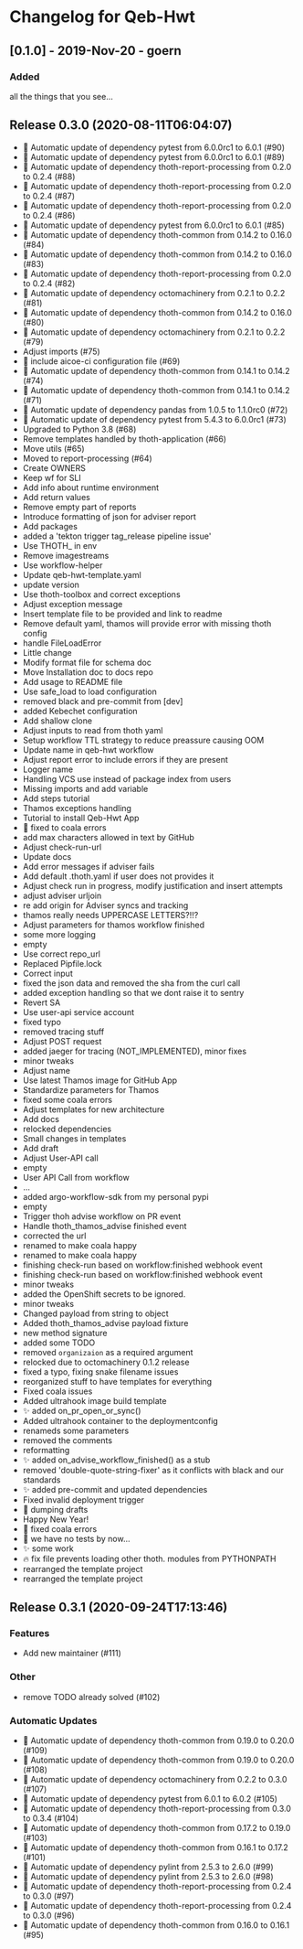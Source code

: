 # Changelog for Qeb-Hwt

## [0.1.0] - 2019-Nov-20 - goern

### Added

all the things that you see...

## Release 0.3.0 (2020-08-11T06:04:07)
* :pushpin: Automatic update of dependency pytest from 6.0.0rc1 to 6.0.1 (#90)
* :pushpin: Automatic update of dependency pytest from 6.0.0rc1 to 6.0.1 (#89)
* :pushpin: Automatic update of dependency thoth-report-processing from 0.2.0 to 0.2.4 (#88)
* :pushpin: Automatic update of dependency thoth-report-processing from 0.2.0 to 0.2.4 (#87)
* :pushpin: Automatic update of dependency thoth-report-processing from 0.2.0 to 0.2.4 (#86)
* :pushpin: Automatic update of dependency pytest from 6.0.0rc1 to 6.0.1 (#85)
* :pushpin: Automatic update of dependency thoth-common from 0.14.2 to 0.16.0 (#84)
* :pushpin: Automatic update of dependency thoth-common from 0.14.2 to 0.16.0 (#83)
* :pushpin: Automatic update of dependency thoth-report-processing from 0.2.0 to 0.2.4 (#82)
* :pushpin: Automatic update of dependency octomachinery from 0.2.1 to 0.2.2 (#81)
* :pushpin: Automatic update of dependency thoth-common from 0.14.2 to 0.16.0 (#80)
* :pushpin: Automatic update of dependency octomachinery from 0.2.1 to 0.2.2 (#79)
* Adjust imports (#75)
* :truck: include aicoe-ci configuration file (#69)
* :pushpin: Automatic update of dependency thoth-common from 0.14.1 to 0.14.2 (#74)
* :pushpin: Automatic update of dependency thoth-common from 0.14.1 to 0.14.2 (#71)
* :pushpin: Automatic update of dependency pandas from 1.0.5 to 1.1.0rc0 (#72)
* :pushpin: Automatic update of dependency pytest from 5.4.3 to 6.0.0rc1 (#73)
* Upgraded to Python 3.8 (#68)
* Remove templates handled by thoth-application (#66)
* Move utils (#65)
* Moved to report-processing (#64)
* Create OWNERS
* Keep wf for SLI
* Add info about runtime environment
* Add return values
* Remove empty part of reports
* Introduce formatting of json for adviser report
* Add packages
* added a 'tekton trigger tag_release pipeline issue'
* Use THOTH_ in env
* Remove imagestreams
* Use workflow-helper
* Update qeb-hwt-template.yaml
* update version
* Use thoth-toolbox and correct exceptions
* Adjust exception message
* Insert template file to be provided and link to readme
* Remove default yaml, thamos will provide error with missing thoth config
* handle FileLoadError
* Little change
* Modify format file for schema doc
* Move Installation doc to docs repo
* Add usage to README file
* Use safe_load to load configuration
* removed black and pre-commit from [dev]
* added Kebechet configuration
* Add shallow clone
* Adjust inputs to read from thoth yaml
* Setup workflow TTL strategy to reduce preassure causing OOM
* Update name in qeb-hwt workflow
* Adjust report error to include errors if they are present
* Logger name
* Handling VCS use instead of package index from users
* Missing imports and add variable
* Add steps tutorial
* Thamos exceptions handling
* Tutorial to install Qeb-Hwt App
* :green_heart: fixed to coala errors
* add max characters allowed in text by GitHub
* Adjust check-run-url
* Update docs
* Add error messages if adviser fails
* Add default .thoth.yaml if user does not provides it
* Adjust check run in progress, modify justification and insert attempts
* adjust adviser urljoin
* re add origin for Adviser syncs and tracking
* thamos really needs UPPERCASE LETTERS?!!?
* Adjust parameters for thamos workflow finished
* some more logging
* empty
* Use correct repo_url
* Replaced Pipfile.lock
* Correct input
* fixed the json data and removed the sha from the curl call
* added exception handling so that we dont raise it to sentry
* Revert SA
* Use user-api service account
* fixed typo
* removed tracing stuff
* Adjust POST request
* added jaeger for tracing (NOT_IMPLEMENTED), minor fixes
* minor tweaks
* Adjust name
* Use latest Thamos image for GitHub App
* Standardize parameters for Thamos
* fixed some coala errors
* Adjust templates for new architecture
* Add docs
* relocked dependencies
* Small changes in templates
* Add draft
* Adjust User-API call
* empty
* User API Call from workflow
* ...
* added argo-workflow-sdk from my personal pypi
* empty
* Trigger thoh advise workflow on PR event
* Handle thoth_thamos_advise finished event
* corrected the url
* renamed to make coala happy
* renamed to make coala happy
* finishing check-run based on workflow:finished webhook event
* finishing check-run based on workflow:finished webhook event
* minor tweaks
* added the OpenShift secrets to be ignored.
* minor tweaks
* Changed payload from string to object
* Added thoth_thamos_advise payload fixture
* new method signature
* added some TODO
* removed `organizaion` as a required argument
* relocked due to octomachinery 0.1.2 release
* fixed a typo, fixing snake filename issues
* reorganized stuff to have templates for everything
* Fixed coala issues
* Added ultrahook image build template
* :sparkles: added on_pr_open_or_sync()
* Added ultrahook container to the deploymentconfig
* renameds some parameters
* removed the comments
* reformatting
* :sparkles: added on_advise_workflow_finished() as a stub
* removed 'double-quote-string-fixer' as it conflicts with black and our standards
* :sparkles: added pre-commit and updated dependencies
* Fixed invalid deployment trigger
* :memo: dumping drafts
* Happy New Year!
* :green_heart: fixed coala errors
* :green_heart: we have no tests by now...
* :sparkles: some work
* 🔥 fix file prevents loading other thoth. modules from PYTHONPATH
* rearranged the template project
* rearranged the template project

## Release 0.3.1 (2020-09-24T17:13:46)
### Features
* Add new maintainer (#111)
### Other
* remove TODO already solved (#102)
### Automatic Updates
* :pushpin: Automatic update of dependency thoth-common from 0.19.0 to 0.20.0 (#109)
* :pushpin: Automatic update of dependency thoth-common from 0.19.0 to 0.20.0 (#108)
* :pushpin: Automatic update of dependency octomachinery from 0.2.2 to 0.3.0 (#107)
* :pushpin: Automatic update of dependency pytest from 6.0.1 to 6.0.2 (#105)
* :pushpin: Automatic update of dependency thoth-report-processing from 0.3.0 to 0.3.4 (#104)
* :pushpin: Automatic update of dependency thoth-common from 0.17.2 to 0.19.0 (#103)
* :pushpin: Automatic update of dependency thoth-common from 0.16.1 to 0.17.2 (#101)
* :pushpin: Automatic update of dependency pylint from 2.5.3 to 2.6.0 (#99)
* :pushpin: Automatic update of dependency pylint from 2.5.3 to 2.6.0 (#98)
* :pushpin: Automatic update of dependency thoth-report-processing from 0.2.4 to 0.3.0 (#97)
* :pushpin: Automatic update of dependency thoth-report-processing from 0.2.4 to 0.3.0 (#96)
* :pushpin: Automatic update of dependency thoth-common from 0.16.0 to 0.16.1 (#95)
